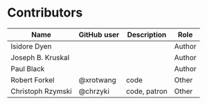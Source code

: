 # Contributors

Name | GitHub user | Description | Role
 --- | --- | --- | ---
Isidore Dyen | | | Author
Joseph B. Kruskal | | | Author
Paul Black | | | Author
Robert Forkel | @xrotwang | code | Other
Christoph Rzymski | @chrzyki | code, patron | Other

